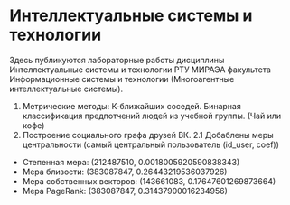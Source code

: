# Интеллектуальные системы и технологии

Здесь публикуются лабораторные работы дисциплины Интеллектуальные системы и технологии РТУ МИРАЭА факультета Информационные системы и технологии (Многоагентные интеллектуальные системы).

1. Метрические методы: К-ближайших соседей. Бинарная классификация предпотчений людей из учебной группы. (Чай или кофе)
2. Построение социального графа друзей ВК.
2.1 Добаблены меры центральности (самый центральный пользователь (id_user, coef))
- Степенная мера: (212487510, 0.0018005920590838343)
- Мера близости: (383087847, 0.26443219536037926)
- Мера собственных векторов: (143661083, 0.17647601269873664)
- Мера PageRank: (383087847, 0.31437900016234956)
